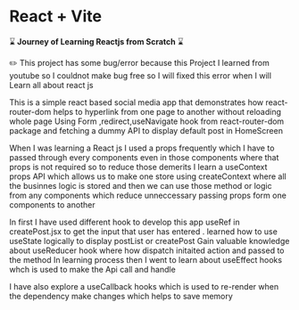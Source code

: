 # React + Vite

:hourglass: **Journey of Learning Reactjs from Scratch**  :hourglass:

:pencil2: This project has some bug/error because this Project I learned from youtube so I couldnot make bug free so I will fixed this error when I will Learn all about react js  

This is a simple react based social media app that demonstrates how react-router-dom helps to hyperlink from one page to another without reloading whole page
Using Form ,redirect,useNavigate hook from react-router-dom package and fetching a dummy API to display default post in HomeScreen

When I was learning a React js I used a props frequently which I have to passed through every components even in those components where that props is not required 
so to reduce those demerits I learn a useContext props API which allows us to make one store using createContext where all the businnes logic is stored and then we can use those method or logic from any components which reduce unneccessary passing props form one components to another

In first I have used different hook to develop this app useRef in createPost.jsx to get the input that user has entered .
learned how to use useState logically to display postList or createPost
Gain valuable knowledge about useReducer hook where how dispatch initaited action and passed to the method 
In learning process then I went to learn about useEffect hooks whch is used to make the Api call and handle 

I have also explore a useCallback hooks which is used to re-render when the dependency make changes which helps to save memory  




